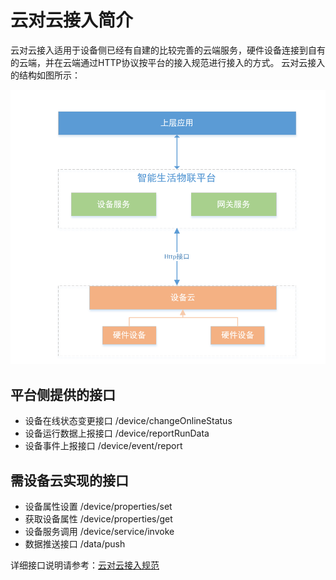 # 云对云接入简介

云对云接入适用于设备侧已经有自建的比较完善的云端服务，硬件设备连接到自有的云端，并在云端通过HTTP协议按平台的接入规范进行接入的方式。
云对云接入的结构如图所示：

![云对云接入](../../../../image/IoT/IoT-Estate/Developer-Guide/Cloud-To-Cloud.png)

## 平台侧提供的接口
* 设备在线状态变更接口 /device/changeOnlineStatus
* 设备运行数据上报接口 /device/reportRunData
* 设备事件上报接口 /device/event/report

## 需设备云实现的接口
* 设备属性设置  /device/properties/set
* 获取设备属性 /device/properties/get
* 设备服务调用 /device/service/invoke
* 数据推送接口 /data/push

详细接口说明请参考：[云对云接入规范](../Related-Resources/京东智慧社区平台设备云接入协议v1.0.6.pdf)